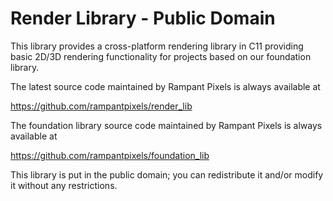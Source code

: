 # Render Library  -  Public Domain

This library provides a cross-platform rendering library in C11 providing
basic 2D/3D rendering functionality for projects based on our foundation library.
  
The latest source code maintained by Rampant Pixels is always available at

https://github.com/rampantpixels/render_lib

The foundation library source code maintained by Rampant Pixels is always available at

https://github.com/rampantpixels/foundation_lib

This library is put in the public domain; you can redistribute it and/or modify it without any restrictions.

